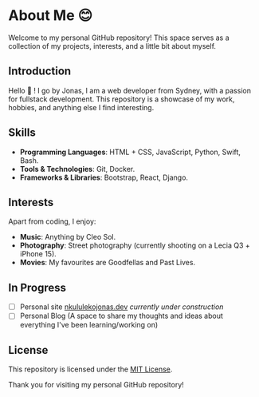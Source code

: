 # About Me 😊

Welcome to my personal GitHub repository! This space serves as a collection of my projects, interests, and a little bit about myself.

## Introduction

Hello 👋 ! I go by Jonas, I am a web developer from Sydney, with a passion for fullstack development. This repository is a showcase of my work, hobbies, and anything else I find interesting.

## Skills

- **Programming Languages**: HTML + CSS, JavaScript, Python, Swift, Bash.
- **Tools & Technologies**: Git, Docker.
- **Frameworks & Libraries**: Bootstrap, React, Django.

## Interests

Apart from coding, I enjoy:
- **Music**: Anything by Cleo Sol.
- **Photography**: Street photography (currently shooting on a Lecia Q3 + iPhone 15).
- **Movies**: My favourites are Goodfellas and Past Lives.

## In Progress
- [ ] Personal site [nkululekojonas.dev](https://www.nkululekojonas.dev) *currently under construction*
- [ ] Personal Blog (A space to share my thoughts and ideas about everything I've been learning/working on)

## License

This repository is licensed under the [MIT License](LICENSE).

Thank you for visiting my personal GitHub repository!
